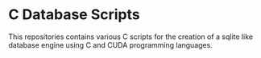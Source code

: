 # C Database Scripts

This repositories contains various C scripts for the creation of a sqlite like database engine using C and CUDA programming languages.
